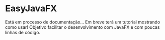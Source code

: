 # EasyJavaFX
Está em processo de documentação... Em breve terá um tutorial mostrando como usar!
Objetivo facilitar o desenvolvimento com JavaFX e com poucas linhas de código.
